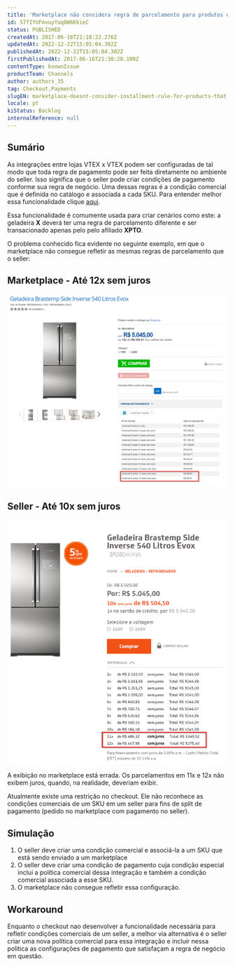 ```yaml
---
title: 'Marketplace não considera regra de parcelamento para produtos que possuem condição comercial no seller'
id: 57fIYUFmvuyYaq8W6KkieC
status: PUBLISHED
createdAt: 2017-06-16T21:18:22.276Z
updatedAt: 2022-12-22T15:05:04.302Z
publishedAt: 2022-12-22T15:05:04.302Z
firstPublishedAt: 2017-06-16T21:30:20.109Z
contentType: knownIssue
productTeam: Channels
author: authors_35
tag: Checkout,Payments
slugEN: marketplace-doesnt-consider-installment-rule-for-products-that-have-a-commercial-condition-in-the-seller
locale: pt
kiStatus: Backlog
internalReference: null
---
```


## Sumário

As integrações entre lojas VTEX x VTEX podem ser configuradas de tal modo que toda regra de pagamento pode ser feita diretamente no ambiente do seller. Isso significa que o seller pode criar condições de pagamento conforme sua regra de negócio. Uma dessas regras é a condição comercial que é definida no catálogo e associada a cada SKU. Para entender melhor essa funcionalidade clique [aqui](http://help.vtex.com/pt/tutorial/como-cadastrar-condicao-comercial).

Essa funcionalidade é comumente usada para criar cenários como este: a geladeira **X** deverá ter uma regra de parcelamento diferente e ser transacionado apenas pelo pelo afiliado **XPTO**.

O problema conhecido fica evidente no seguinte exemplo, em que o marketplace não consegue refletir as mesmas regras de parcelamento que o seller:

## Marketplace - Até 12x sem juros
![Geladeira Marketplace](https://raw.githubusercontent.com/vtexdocs/known-issues/refs/heads/main/docs/pt/known-issues/Channels/marketplace-nao-considera-regra-de-parcelamento-para-produtos-que-possuem_1.png)

## Seller - Até 10x sem juros
![2017-06-16 18 15 44-Geladeira 540 Litros Evox Brastemp Side Inverse - Brastemp](https://raw.githubusercontent.com/vtexdocs/known-issues/refs/heads/main/docs/pt/known-issues/Channels/marketplace-nao-considera-regra-de-parcelamento-para-produtos-que-possuem_2.png)

A exibição no marketplace está errada. Os parcelamentos em 11x e 12x não exibem juros, quando, na realidade, deveriam exibir.

Atualmente existe uma restrição no checkout. Ele não reconhece as condições comerciais de um SKU em um seller para fins de split de pagamento (pedido no marketplace com pagamento no seller).

## Simulação

1. O seller deve criar uma condição comercial e associá-la a um SKU que está sendo enviado a um marketplace
2. O seller deve criar uma condição de pagamento cuja condição especial inclui a política comercial dessa integração e também a condição comercial associada a esse SKU.
3. O marketplace não consegue refletir essa configuração.

## Workaround

Enquanto o checkout nao desenvolver a funcionalidade necessária para refletir condições comerciais de um seller, a melhor via alternativa é o seller criar uma nova política comercial para essa integração e incluir nessa política as configurações de pagamento que satisfaçam a regra de negócio em questão.

